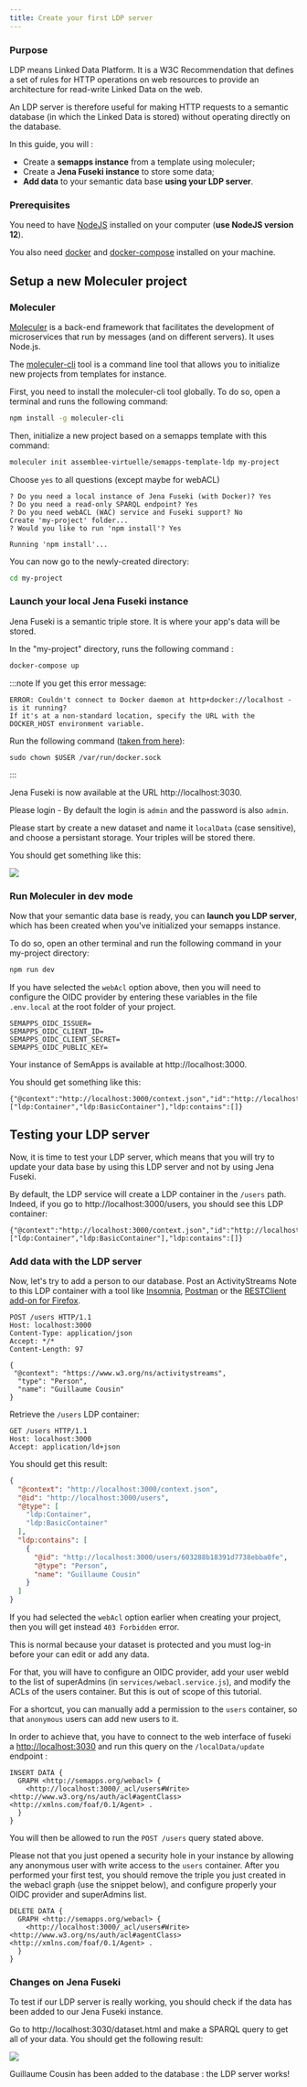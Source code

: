 ```yaml
---
title: Create your first LDP server
---
```

### Purpose

LDP means Linked Data Platform. It is a W3C Recommendation that defines a set of rules for HTTP operations on web resources to provide an architecture for read-write Linked Data on the web.

An LDP server is therefore useful for making HTTP requests to a semantic database (in which the Linked Data is stored) without operating directly on the database.

In this guide, you will :
- Create a **semapps instance** from a template using moleculer;
- Create a **Jena Fuseki instance** to store some data;
- **Add data** to your semantic data base **using your LDP server**.


### Prerequisites

You need to have [NodeJS](https://nodejs.org/en/) installed on your computer (**use NodeJS version 12**).

You also need [docker](https://docs.docker.com/install/) and [docker-compose](https://docs.docker.com/compose/install/) installed on your machine.

## Setup a new Moleculer project

### Moleculer

[Moleculer](https://moleculer.services/) is a back-end framework that facilitates the development of microservices that run by messages (and on different servers). It uses Node.js.

The [moleculer-cli](https://github.com/moleculerjs/moleculer-cli) tool is a command line tool that allows you to initialize new projects from templates for instance.

First, you need to install the moleculer-cli tool globally. 
To do so, open a terminal and runs the following command:

```bash
npm install -g moleculer-cli
```

Then, initialize a new project based on a semapps template with this command:

```bash
moleculer init assemblee-virtuelle/semapps-template-ldp my-project
```

Choose `yes` to all questions (except maybe for webACL)
```
? Do you need a local instance of Jena Fuseki (with Docker)? Yes
? Do you need a read-only SPARQL endpoint? Yes
? Do you need webACL (WAC) service and Fuseki support? No
Create 'my-project' folder...
? Would you like to run 'npm install'? Yes

Running 'npm install'...
```

You can now go to the newly-created directory:

```bash
cd my-project
```

### Launch your local Jena Fuseki instance

Jena Fuseki is a semantic triple store. It is where your app's data will be stored.

In the "my-project" directory, runs the following command :
```bash
docker-compose up
```

:::note
If you get this error message:
```
ERROR: Couldn't connect to Docker daemon at http+docker://localhost - is it running?
If it's at a non-standard location, specify the URL with the DOCKER_HOST environment variable.
```
Run the following command ([taken from here](https://stackoverflow.com/questions/34532696/docker-compose-cant-connect-to-docker-daemon)):
```
sudo chown $USER /var/run/docker.sock
```
:::

Jena Fuseki is now available at the URL http://localhost:3030.

Please login - By default the login is `admin` and the password is also `admin`.

Please start by create a new dataset and name it `localData` (case sensitive), and choose a persistant storage.
Your triples will be stored there.

You should get something like this:

![](ldp_resources/jenafuseki_localData.jpg)

### Run Moleculer in dev mode

Now that your semantic data base is ready, you can **launch you LDP server**, which has been created when you've initialized your semapps instance.

To do so, open an other terminal and run the following command in your my-project directory:

```bash
npm run dev
```

If you have selected the `webAcl` option above, then you will need to configure the OIDC provider by entering these variables in the file `.env.local` at the root folder of your project.

```
SEMAPPS_OIDC_ISSUER=
SEMAPPS_OIDC_CLIENT_ID=
SEMAPPS_OIDC_CLIENT_SECRET=
SEMAPPS_OIDC_PUBLIC_KEY=
```

Your instance of SemApps is available at http://localhost:3000.

You should get something like this:

```
{"@context":"http://localhost:3000/context.json","id":"http://localhost:3000/","type":["ldp:Container","ldp:BasicContainer"],"ldp:contains":[]}
```

## Testing your LDP server

Now, it is time to test your LDP server, which means that you will try to update your data base by using this LDP server and not by using Jena Fuseki.

By default, the LDP service will create a LDP container in the `/users` path. Indeed, if you go to http://localhost:3000/users, you should see this LDP container:

```
{"@context":"http://localhost:3000/context.json","id":"http://localhost:3000/users","type":["ldp:Container","ldp:BasicContainer"],"ldp:contains":[]}
```

### Add data with the LDP server

Now, let's try to add a person to our database. Post an ActivityStreams Note to this LDP container with a tool like [Insomnia](https://insomnia.rest/), [Postman](https://www.postman.com/downloads/) or the [RESTClient add-on for Firefox](https://addons.mozilla.org/fr/firefox/addon/restclient/).

```
POST /users HTTP/1.1
Host: localhost:3000
Content-Type: application/json
Accept: */*
Content-Length: 97

{
 "@context": "https://www.w3.org/ns/activitystreams",
  "type": "Person",
  "name": "Guillaume Cousin"
}
```

Retrieve the `/users` LDP container:

```
GET /users HTTP/1.1
Host: localhost:3000
Accept: application/ld+json
```

You should get this result:

```json
{
  "@context": "http://localhost:3000/context.json",
  "@id": "http://localhost:3000/users",
  "@type": [
    "ldp:Container",
    "ldp:BasicContainer"
  ],
  "ldp:contains": [
    {
      "@id": "http://localhost:3000/users/603288b18391d7738ebba0fe",
      "@type": "Person",
      "name": "Guillaume Cousin"
    }
  ]
}
```

If you had selected the `webAcl` option earlier when creating your project, then you will get instead `403 Forbidden` error.

This is normal because your dataset is protected and you must log-in before your can edit or add any data.

For that, you will have to configure an OIDC provider, add your user webId to the list of superAdmins (in `services/webacl.service.js`), and modify the ACLs of the users container. But this is out of scope of this tutorial.

For a shortcut, you can manually add a permission to the `users` container, so that `anonymous` users can add new users to it.

In order to achieve that, you have to connect to the web interface of fuseki a [http://localhost:3030](http://localhost:3030) and run this query on the `/localData/update` endpoint :

```
INSERT DATA {
  GRAPH <http://semapps.org/webacl> {
    <http://localhost:3000/_acl/users#Write> <http://www.w3.org/ns/auth/acl#agentClass> <http://xmlns.com/foaf/0.1/Agent> .
  }
}
```

You will then be allowed to run the `POST /users` query stated above.

Please not that you just opened a security hole in your instance by allowing any anonymous user with write access to the `users` container. After you performed your first test, you should remove the triple you just created in the webacl graph (use the snippet below), and configure properly your OIDC provider and superAdmins list.

```
DELETE DATA {
  GRAPH <http://semapps.org/webacl> {
    <http://localhost:3000/_acl/users#Write> <http://www.w3.org/ns/auth/acl#agentClass> <http://xmlns.com/foaf/0.1/Agent> .
  }
}
```

### Changes on Jena Fuseki

To test if our LDP server is really working, you should check if the data has been added to our Jena Fuseki instance.

Go to http://localhost:3030/dataset.html and make a SPARQL query to get all of your data. You should get the following result:

![](ldp_resources/query_result.jpg)

Guillaume Cousin has been added to the database : the LDP server works!
